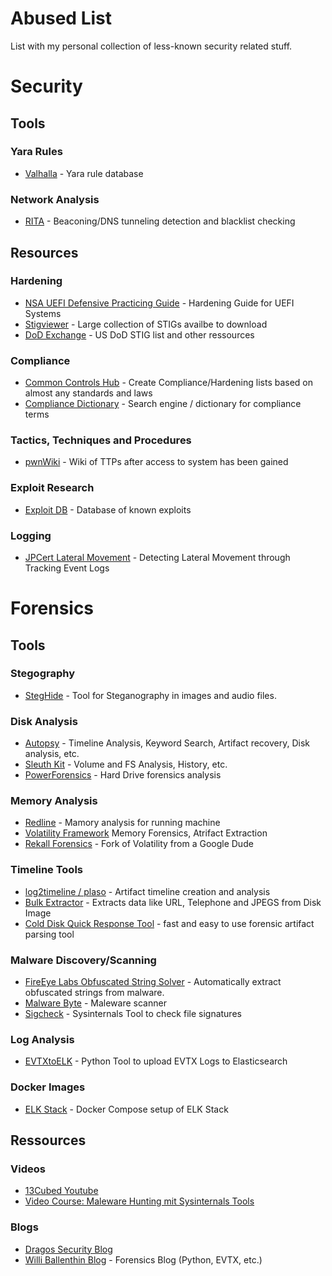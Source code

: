 # Abused List

List with my personal collection of less-known security related stuff.

# Security

## Tools

### Yara Rules

- [Valhalla](https://valhalla.nextron-systems.com/) - Yara rule database

### Network Analysis

- [RITA](https://github.com/activecm/rita) - Beaconing/DNS tunneling detection and blacklist checking

## Resources

### Hardening

- [NSA UEFI Defensive Practicing Guide](https://www.nsa.gov/Portals/70/documents/what-we-do/cybersecurity/professional-resources/ctr-uefi-defensive-practices-guidance.pdf) - Hardening Guide for UEFI Systems
- [Stigviewer](https://www.stigviewer.com/) - Large collection of STIGs availbe to download
- [DoD Exchange](https://public.cyber.mil/) - US DoD STIG list and other ressources

### Compliance

- [Common Controls Hub](https://cch.commoncontrolshub.com) - Create Compliance/Hardening lists based on almost any standards and laws
- [Compliance Dictionary](https://compliancedictionary.com/) - Search engine / dictionary for compliance terms

### Tactics, Techniques and Procedures

- [pwnWiki](http://pwnwiki.io/#!index.md) - Wiki of TTPs after access to system has been gained

### Exploit Research

- [Exploit DB](https://www.exploit-db.com/) - Database of known exploits

### Logging

- [JPCert Lateral Movement](https://www.jpcert.or.jp/english/pub/sr/ir_research.html) - Detecting Lateral Movement through Tracking Event Logs

# Forensics

## Tools

### Stegography

- [StegHide](http://steghide.sourceforge.net/) - Tool for Steganography in images and audio files.

### Disk Analysis

- [Autopsy](https://www.sleuthkit.org/autopsy/) - Timeline Analysis, Keyword Search, Artifact recovery, Disk analysis, etc.
- [Sleuth Kit](https://www.sleuthkit.org/sleuthkit/) - Volume and FS Analysis, History, etc.
- [PowerForensics](https://powerforensics.readthedocs.io/en/latest/) - Hard Drive forensics analysis

### Memory Analysis

- [Redline](https://www.fireeye.com/services/freeware/redline.html) - Mamory analysis for running machine
- [Volatility Framework](https://www.volatilityfoundation.org/26) Memory Forensics, Atrifact Extraction
- [Rekall Forensics](http://www.rekall-forensic.com/) - Fork of Volatility from a Google Dude

### Timeline Tools

- [log2timeline / plaso](https://plaso.readthedocs.io/en/latest/) - Artifact timeline creation and analysis
- [Bulk Extractor](https://github.com/simsong/bulk_extractor) - Extracts data like URL, Telephone and JPEGS from Disk Image
- [Cold Disk Quick Response Tool](https://github.com/orlikoski/CDQR) - fast and easy to use forensic artifact parsing tool

### Malware Discovery/Scanning

- [FireEye Labs Obfuscated String Solver](https://github.com/fireeye/flare-floss) -  Automatically extract obfuscated strings from malware. 
- [Malware Byte](https://www.malwarebytes.com/) - Maleware scanner
- [Sigcheck](https://docs.microsoft.com/en-us/sysinternals/downloads/sigcheck) - Sysinternals Tool to check file signatures

### Log Analysis

- [EVTXtoELK](https://github.com/dgunter/evtxtoelk) - Python Tool to upload EVTX Logs to Elasticsearch

### Docker Images

- [ELK Stack](https://github.com/deviantony/docker-elk) - Docker Compose setup of ELK Stack

## Ressources

### Videos

- [13Cubed Youtube](https://www.youtube.com/user/davisrichardg/videos)
- [Video Course: Maleware Hunting mit Sysinternals Tools](https://channel9.msdn.com/events/teched/northamerica/2013/atc-b308#fbid=mb6_bvqq9jj)

### Blogs

- [Dragos Security Blog](https://dragos.com/blog/)
- [Willi Ballenthin Blog](http://www.williballenthin.com/) - Forensics Blog (Python, EVTX, etc.)